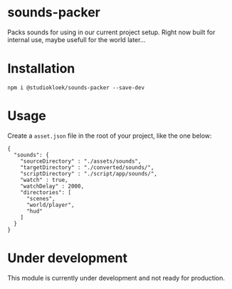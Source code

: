 # sounds-packer
Packs sounds for using in our current project setup. Right now built for internal use, maybe usefull for the world later...

# Installation
```
npm i @studiokloek/sounds-packer --save-dev
```

# Usage
Create a `asset.json` file in the root of your project, like the one below:

```
{
  "sounds": {
    "sourceDirectory" : "./assets/sounds", 
    "targetDirectory" : "./converted/sounds/",
    "scriptDirectory" : "./script/app/sounds/",
    "watch" : true,
    "watchDelay" : 2000,
    "directories": [
      "scenes",
      "world/player",
      "hud"
    ]
  }
}
```

# Under development
This module is currently under development and not ready for production.
